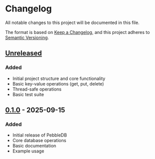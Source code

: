 # Changelog

All notable changes to this project will be documented in this file.

The format is based on [Keep a Changelog](https://keepachangelog.com/en/1.0.0/),
and this project adheres to [Semantic Versioning](https://semver.org/spec/v2.0.0.html).

## [Unreleased]

### Added
- Initial project structure and core functionality
- Basic key-value operations (get, put, delete)
- Thread-safe operations
- Basic test suite

## [0.1.0] - 2025-09-15

### Added
- Initial release of PebbleDB
- Core database operations
- Basic documentation
- Example usage

[Unreleased]: https://github.com/yourusername/pebbledb/compare/v0.1.0...HEAD
[0.1.0]: https://github.com/yourusername/pebbledb/releases/tag/v0.1.0
